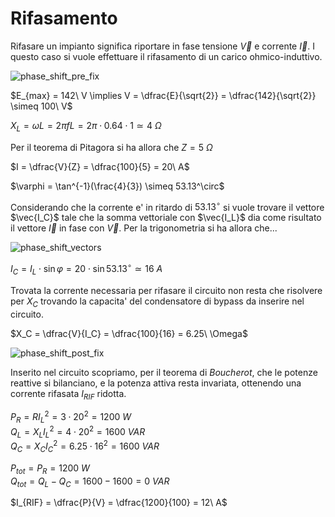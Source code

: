 # Rifasamento  

Rifasare un impianto significa riportare in fase tensione $\vec{V}$ e corrente $\vec{I}$. I questo caso si vuole effettuare il rifasamento di un carico ohmico-induttivo.  

![phase_shift_pre_fix](https://github.com/dennyb87/elettrotecnica-serale/assets/7195133/981331b9-16b9-4f44-a494-dd31346e927a)  

$E_{max} = 142\ V \implies V = \dfrac{E}{\sqrt{2}} = \dfrac{142}{\sqrt{2}} \simeq 100\ V$  

$X_L = \omega L = 2 \pi fL= 2 \pi \cdot 0.64 \cdot 1 \simeq 4\ \Omega$  

Per il teorema di Pitagora si ha allora che $Z = 5\ \Omega$  

$I = \dfrac{V}{Z} = \dfrac{100}{5} = 20\ A$  

$\varphi = \tan^{-1}(\frac{4}{3}) \simeq 53.13^\circ$  

Considerando che la corrente e' in ritardo di $53.13^\circ$ si vuole trovare il vettore $\vec{I_C}$ tale che la somma vettoriale con $\vec{I_L}$ dia come risultato il vettore $\vec{I}$ in fase con $\vec{V}$. Per la trigonometria si ha allora che...  

![phase_shift_vectors](https://github.com/dennyb87/elettrotecnica-serale/assets/7195133/c11c659b-f9bb-4ab0-a025-6bbf84b35b35)  

$I_C = I_L \cdot \sin \varphi = 20 \cdot \sin 53.13^\circ \simeq 16\ A$  

Trovata la corrente necessaria per rifasare il circuito non resta che risolvere per $X_C$ trovando la capacita' del condensatore di bypass da inserire nel circuito.  

$X_C = \dfrac{V}{I_C} = \dfrac{100}{16} = 6.25\ \Omega$  

![phase_shift_post_fix](https://github.com/dennyb87/elettrotecnica-serale/assets/7195133/4813a40b-0344-44cb-8b28-47b534f15035)  

Inserito nel circuito scopriamo, per il teorema di *Boucherot*, che le potenze reattive si bilanciano, e la potenza attiva resta invariata, ottenendo una corrente rifasata $I_{RIF}$ ridotta.  

$P_R = RI^2_L = 3 \cdot 20^2 = 1200\ W$  
$Q_L = X_LI^2_L = 4 \cdot 20^2 = 1600\ VAR$  
$Q_C = X_CI^2_C = 6.25 \cdot 16^2 = 1600\ VAR$  

$P_{tot} = P_R = 1200\ W$  
$Q_{tot} = Q_L - Q_C = 1600 - 1600 = 0\ VAR$  

$I_{RIF} = \dfrac{P}{V} = \dfrac{1200}{100} = 12\ A$  
